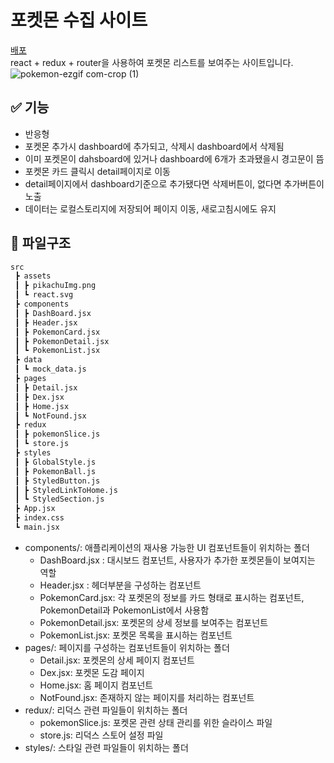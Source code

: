 # 포켓몬 수집 사이트
[배포](https://pokemon-vert-nine.vercel.app/) <br />
react + redux + router을 사용하여 포켓몬 리스트를 보여주는 사이트입니다.
![pokemon-ezgif com-crop (1)](https://github.com/user-attachments/assets/3f376547-73b1-4bdb-a098-5b0cab0046a3)

## ✅ 기능

- 반응형
- 포켓몬 추가시 dashboard에 추가되고, 삭제시 dashboard에서 삭제됨
- 이미 포켓몬이 dahsboard에 있거나 dashboard에 6개가 초과됐을시 경고문이 뜸
- 포켓몬 카드 클릭시 detail페이지로 이동
- detail페이지에서 dashboard기준으로 추가됐다면 삭제버튼이, 없다면 추가버튼이 노출
- 데이터는 로컬스토리지에 저장되어 페이지 이동, 새로고침시에도 유지

## 📁 파일구조
```bash
src
 ┣ assets
 ┃ ┣ pikachuImg.png
 ┃ ┗ react.svg
 ┣ components
 ┃ ┣ DashBoard.jsx
 ┃ ┣ Header.jsx
 ┃ ┣ PokemonCard.jsx
 ┃ ┣ PokemonDetail.jsx
 ┃ ┗ PokemonList.jsx
 ┣ data
 ┃ ┗ mock_data.js
 ┣ pages
 ┃ ┣ Detail.jsx
 ┃ ┣ Dex.jsx
 ┃ ┣ Home.jsx
 ┃ ┗ NotFound.jsx
 ┣ redux
 ┃ ┣ pokemonSlice.js
 ┃ ┗ store.js
 ┣ styles
 ┃ ┣ GlobalStyle.js
 ┃ ┣ PokemonBall.js
 ┃ ┣ StyledButton.js
 ┃ ┣ StyledLinkToHome.js
 ┃ ┗ StyledSection.js
 ┣ App.jsx
 ┣ index.css
 ┗ main.jsx
```
- components/: 애플리케이션의 재사용 가능한 UI 컴포넌트들이 위치하는 폴더
  - DashBoard.jsx : 대시보드 컴포넌트, 사용자가 추가한 포켓몬들이 보여지는 역할
  - Header.jsx : 헤더부분을 구성하는 컴포넌트
  - PokemonCard.jsx: 각 포켓몬의 정보를 카드 형태로 표시하는 컴포넌트, PokemonDetail과 PokemonList에서 사용함
  - PokemonDetail.jsx: 포켓몬의 상세 정보를 보여주는 컴포넌트
  - PokemonList.jsx: 포켓몬 목록을 표시하는 컴포넌트
- pages/: 페이지를 구성하는 컴포넌트들이 위치하는 폴더
  - Detail.jsx: 포켓몬의 상세 페이지 컴포넌트
  - Dex.jsx: 포켓몬 도감 페이지
  - Home.jsx: 홈 페이지 컴포넌트
  - NotFound.jsx: 존재하지 않는 페이지를 처리하는 컴포넌트
- redux/: 리덕스 관련 파일들이 위치하는 폴더
  - pokemonSlice.js: 포켓몬 관련 상태 관리를 위한 슬라이스 파일
  - store.js: 리덕스 스토어 설정 파일
- styles/: 스타일 관련 파일들이 위치하는 폴더
